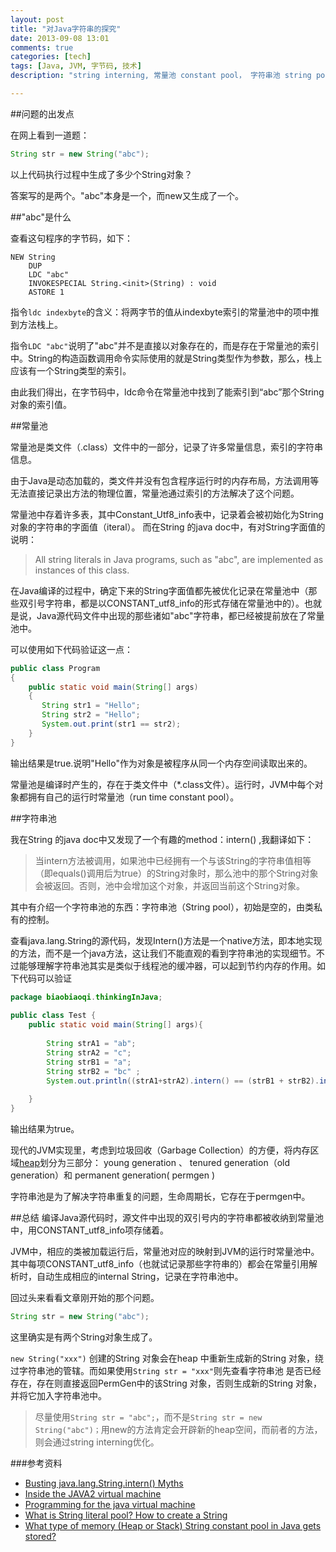```yaml
---
layout: post
title: "对Java字符串的探究"
date: 2013-09-08 13:01
comments: true
categories: [tech]
tags: [Java, JVM, 字节码, 技术]
description: "string interning, 常量池 constant pool， 字符串池 string pool"

---
```



##问题的出发点

在网上看到一道题：

```java
String str = new String("abc");  
```

以上代码执行过程中生成了多少个String对象？

答案写的是两个。"abc"本身是一个，而new又生成了一个。


##"abc"是什么

查看这句程序的字节码，如下：
```
NEW String  
    DUP  
    LDC "abc"  
    INVOKESPECIAL String.<init>(String) : void  
    ASTORE 1   
```
指令`ldc indexbyte`的含义：将两字节的值从indexbyte索引的常量池中的项中推到方法栈上。

指令`LDC "abc"`说明了"abc"并不是直接以对象存在的，而是存在于常量池的索引中。String的构造函数调用命令实际使用的就是String类型作为参数，那么，栈上应该有一个String类型的索引。

由此我们得出，在字节码中，ldc命令在常量池中找到了能索引到“abc”那个String对象的索引值。

##常量池

常量池是类文件（.class）文件中的一部分，记录了许多常量信息，索引的字符串信息。

由于Java是动态加载的，类文件并没有包含程序运行时的内存布局，方法调用等无法直接记录出方法的物理位置，常量池通过索引的方法解决了这个问题。
<!--more-->
常量池中存着许多表，其中Constant_Utf8_info表中，记录着会被初始化为String对象的字符串的字面值（iteral）。
而在String 的java doc中，有对String字面值的说明：

> All string literals in Java programs, such as "abc", are implemented as instances of this class.

在Java编译的过程中，确定下来的String字面值都先被优化记录在常量池中（那些双引号字符串，都是以CONSTANT_utf8_info的形式存储在常量池中的）。也就是说，Java源代码文件中出现的那些诸如"abc"字符串，都已经被提前放在了常量池中。

可以使用如下代码验证这一点：

```java
public class Program  
{  
    public static void main(String[] args)  
    {  
       String str1 = "Hello";    
       String str2 = "Hello";   
       System.out.print(str1 == str2);  
    }  
}  
```

输出结果是true.说明"Hello"作为对象是被程序从同一个内存空间读取出来的。


常量池是编译时产生的，存在于类文件中（\*.class文件）。运行时，JVM中每个对象都拥有自己的运行时常量池（run time constant pool）。


##字符串池


我在String 的java doc中又发现了一个有趣的method：intern() ,我翻译如下：

> 当intern方法被调用，如果池中已经拥有一个与该String的字符串值相等（即equals()调用后为true）的String对象时，那么池中的那个String对象会被返回。否则，池中会增加这个对象，并返回当前这个String对象。

其中有介绍一个字符串池的东西：字符串池（String pool），初始是空的，由类私有的控制。

查看java.lang.String的源代码，发现Intern()方法是一个native方法，即本地实现的方法，而不是一个java方法，这让我们不能直观的看到字符串池的实现细节。不过能够理解字符串池其实是类似于线程池的缓冲器，可以起到节约内存的作用。如下代码可以验证

```java
package biaobiaoqi.thinkingInJava;  
  
public class Test {  
    public static void main(String[] args){  
          
        String strA1 = "ab";  
        String strA2 = "c";  
        String strB1 = "a";  
        String strB2 = "bc" ;  
        System.out.println((strA1+strA2).intern() == (strB1 + strB2).intern());  
          
    }  
}
```
输出结果为true。


现代的JVM实现里，考虑到垃圾回收（Garbage Collection）的方便，将内存区域[heap](http://en.wikipedia.org/wiki/Java_Virtual_Machine#Heap)划分为三部分： young generation 、 tenured generation（old generation）和 permanent generation( permgen )

字符串池是为了解决字符串重复的问题，生命周期长，它存在于permgen中。


##总结
编译Java源代码时，源文件中出现的双引号内的字符串都被收纳到常量池中，用CONSTANT_utf8_info项存储着。

JVM中，相应的类被加载运行后，常量池对应的映射到JVM的运行时常量池中。其中每项CONSTANT_utf8_info（也就试记录那些字符串的）都会在常量引用解析时，自动生成相应的internal String，记录在字符串池中。



回过头来看看文章刚开始的那个问题。

```java
String str = new String("abc");
```
这里确实是有两个String对象生成了。

`new String("xxx")` 创建的String 对象会在heap 中重新生成新的String 对象，绕过字符串池的管辖。而如果使用`String str = "xxx"`则先查看字符串池 是否已经存在，存在则直接返回PermGen中的该String 对象，否则生成新的String 对象，并将它加入字符串池中。

> 尽量使用`String str = "abc";`，而不是`String str = new String("abc")；`用new的方法肯定会开辟新的heap空间，而前者的方法，则会通过string interning优化。


###参考资料


* [Busting java.lang.String.intern() Myths](http://www.codeinstructions.com/2009/01/busting-javalangstringintern-myths.html)
* [Inside the JAVA2 virtual machine](http://book.douban.com/subject/1788390/)
* [Programming for the java virtual machine](http://book.douban.com/subject/1610251/)
* [What is String literal pool? How to create a String](http://www.xyzws.com/Javafaq/what-is-string-literal-pool/3)
* [What type of memory (Heap or Stack) String constant pool in Java gets stored?](http://stackoverflow.com/questions/4918399/what-type-of-memory-heap-or-stack-string-constant-pool-in-java-gets-stored)
